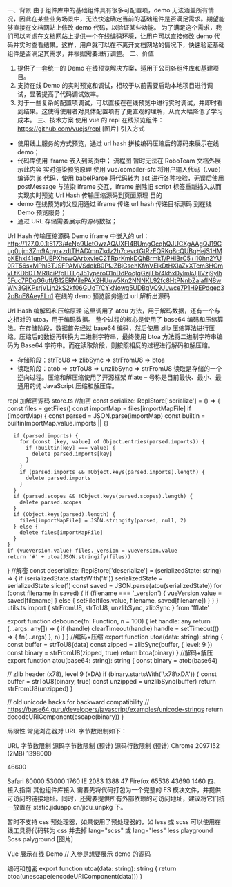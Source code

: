 一、背景
由于组件库中的基础组件具有很多可配置项，demo 无法涵盖所有情况，因此在某些业务场景中，无法快速确定当前的基础组件是否满足需求。期望能够直接在文档网站上修改 demo 代码，以验证某些功能。
为了满足这个需求，我们可以考虑在文档网站上提供一个在线编码环境，让用户可以直接修改 demo 代码并实时查看结果。这样，用户就可以在不离开文档网站的情况下，快速验证基础组件是否满足其需求，并根据需要进行调整。
二、价值

1. 提供了一套统一的 Demo 在线预览解决方案，适用于公司各组件库和基建项目。
2. 支持在线 Demo 的实时预览和调试，相较于以前需要启动本地项目进行调试，显著提高了代码调试效率。
3. 对于一些复杂的配置项调试，可以直接在在线预览中进行实时调试，并即时看到结果。这使得使用者对具体配置项有了更直观的理解，从而大幅降低了学习成本。
   三、技术方案
   使用 vue 的 repl 在线预览组件：https://github.com/vuejs/repl
   [图片]
   引入方式

- 使用线上服务的方式预览，通过 url hash 拼接编码压缩后的源码来展示在线 demo；
- 代码库使用 iframe 嵌入到网页中；
  流程图
  暂时无法在 RoboTeam 文档外展示此内容
  实时渲染预览原理
  使用 vue/compiler-sfc 将用户输入代码（.vue）编译为 js 代码，使用 babelParse 将代码转为 ast 进行各种校验，无误后使用 postMessage 与渲染 iframe 交互，iframe 删除旧 script 标签重新插入从而实现实时预览
  Url Hash 传输压缩源码到页面原理
  目的
- demo 在线预览的父应用通过 iframe 传递 url hash 传递目标源码 到在线 Demo 预览服务；
- 通过 URL 存储需要展示的源码数据；

Url Hash 传输压缩源码 Demo
iframe 中嵌入的 url：
http://127.0.0.1:5173/#eNp9UctOwzAQ/JXFl4BUmgOcqhQJUCXgAAgQJ19Cug0ujm3Zm9Aqyr+zdtTHAfXmnZkdz2h7cevctGtRzEQRKq8cQUBqHejS1HMpKEhxI41qnPUEPXhcwQArbxvIeC2TRprKmkDQhBrmkT/PHlBrC5+l10hn2YU0RT56sxMPhI3TJSFPAMVSdekB0PfJZBjGsehKf/nVElkDtHXIaZxXTem3HGmvLfKDbDTMR8ciP/pHTLgJ51yperoO1nDdPoqlqGzjlEb/4khxDylmkJjIlVzj9ylh5Fuc7PDqG6uff/B12ERMilePAX2HUuw5Kn2NNNKL92fc8HtPNnbZalafIN8wWN3GjKPsrjVLjn2kS2kf06GUqT/CYkNowq5UDBqVQ9JLwce7P1H9EPdqep32pBnE8AeyFLn1
在线的 demo 预览服务通过 url 解析出源码

<script setup lang="ts">
import { ref } from 'vue'

const msg = ref('Hello Varlet!')
</script>

<template>
  <div>
    {{ msg }}
    <var-button type="primary">{{ msg }}</var-button>
  </div>
</template>

Url Hash 编解码和压缩原理
这里调用了 atou 方法，用于解码数据，还有一个与之相对的 utoa，用于编码数据。
整个过程的核心是使用了 base64 编码和压缩算法。在存储阶段，数据首先经过 base64 编码，然后使用 zlib 压缩算法进行压缩。压缩后的数据再转换为二进制字符串，最终使用 btoa 方法将二进制字符串编码为 Base64 字符串。而在读取阶段，则按照相反的过程进行解码和解压缩。

- 存储阶段：strToU8 => zlibSync => strFromU8 => btoa
- 读取阶段：atob => strToU8 => unzlibSync => strFromU8
  读取是存储的一个逆向过程。压缩和解压缩使用了开源框架 fflate – 号称是目前最快、最小、最通用的纯 JavaScript 压缩和解压库。

repl 加解密源码
store.ts
//加密
const serialize: ReplStore['serialize'] = () => {
const files = getFiles()
const importMap = files[importMapFile]
if (importMap) {
const parsed = JSON.parse(importMap)
const builtin = builtinImportMap.value.imports || {}

      if (parsed.imports) {
        for (const [key, value] of Object.entries(parsed.imports)) {
          if (builtin[key] === value) {
            delete parsed.imports[key]
          }
        }
        if (parsed.imports && !Object.keys(parsed.imports).length) {
          delete parsed.imports
        }
      }
      if (parsed.scopes && !Object.keys(parsed.scopes).length) {
        delete parsed.scopes
      }
      if (Object.keys(parsed).length) {
        files[importMapFile] = JSON.stringify(parsed, null, 2)
      } else {
        delete files[importMapFile]
      }
    }
    if (vueVersion.value) files._version = vueVersion.value
    return '#' + utoa(JSON.stringify(files))

}
//解密
const deserialize: ReplStore['deserialize'] = (serializedState: string) => {
if (serializedState.startsWith('#'))
serializedState = serializedState.slice(1)
const saved = JSON.parse(atou(serializedState))
for (const filename in saved) {
if (filename === '\_version') {
vueVersion.value = saved[filename]
} else {
setFile(files.value, filename, saved[filename])
}
}
}
utils.ts
import { strFromU8, strToU8, unzlibSync, zlibSync } from 'fflate'

export function debounce(fn: Function, n = 100) {
let handle: any
return (...args: any[]) => {
if (handle) clearTimeout(handle)
handle = setTimeout(() => {
fn(...args)
}, n)
}
}
//编码+压缩
export function utoa(data: string): string {
const buffer = strToU8(data)
const zipped = zlibSync(buffer, { level: 9 })
const binary = strFromU8(zipped, true)
return btoa(binary)
}
//解码+解压
export function atou(base64: string): string {
const binary = atob(base64)

// zlib header (x78), level 9 (xDA)
if (binary.startsWith('\x78\xDA')) {
const buffer = strToU8(binary, true)
const unzipped = unzlibSync(buffer)
return strFromU8(unzipped)
}

// old unicode hacks for backward compatibility
// https://base64.guru/developers/javascript/examples/unicode-strings
return decodeURIComponent(escape(binary))
}

局限性
常见浏览器对 URL 字节数限制如下：

URL 字节数限制
源码字节数限制 (预计)
源码行数限制 (预计)
Chrome
2097152
(2MB)
1398000

46600

Safari
80000
53000
1760
IE
2083
1388
47
Firefox
65536
43690
1460
四、接入指南
其他组件库接入
需要先将代码打包为一个完整的 ES 模块文件，并提供可访问的链接地址。同时，还需要提供所有外部依赖的可访问地址，建议将它们统一放置在 static.jiduapp.cn/jidu_unpkg 下。

暂时不支持 css 预处理器，如果使用了预处理器的，如 less 或 scss 可以使用在线工具将代码转为 css 并去掉 lang="scss" 或 lang="less"
less playground
Scss palyground
[图片]

Vue 展示在线 Demo
<template>
<iframe class="iframe-dom" :src="playgroundUrl"></iframe>
</template>
// 入参是想要展示 demo 的源码

<script setup lang="ts">
    const openPlayground = (sourceCode) => {
        const file = { 
            'App.vue': decodeURIComponent(sourceCode),
            'import-map.json': JSON.stringify({ imports: { a: '123' } }),
        }
        // baseUrl为在线demo服务的url前缀
        playgroundUrl.value = `${baseUrl}${utoa(JSON.stringify(file))}`
    }
</script>

编码和加密
export function utoa(data: string): string {
return btoa(unescape(encodeURIComponent(data)))
}
